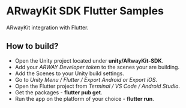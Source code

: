 # ARwayKit SDK Flutter Samples

ARwayKit integration with Flutter.

## How to build?

- Open the Unity project located under **unity/ARwayKit-SDK**.
- Add your _ARWAY Developer token_ to the scenes your are building.
- Add the Scenes to your Unity build settings.
- Go to _Unity Menu / Flutter / Export Android or Export iOS_.
- Open the Flutter project from _Terminal / VS Code / Android Studio_.
- Get the packages - **flutter pub get**.
- Run the app on the platform of your choice - **flutter run**.

